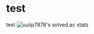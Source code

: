 # test
test
![uuiip7878's solved.ac stats](https://github-readme-solvedac.hyp3rflow.vercel.app/api/?handle=uuiip7878)

